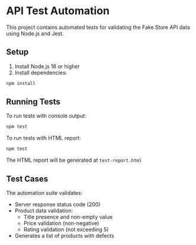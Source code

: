 # API Test Automation

This project contains automated tests for validating the Fake Store API data using Node.js and Jest.

## Setup

1. Install Node.js 16 or higher
2. Install dependencies:
```bash
npm install
```

## Running Tests

To run tests with console output:
```bash
npm test
```

To run tests with HTML report:
```bash
npm test
```
The HTML report will be generated at `test-report.html`

## Test Cases

The automation suite validates:
- Server response status code (200)
- Product data validation:
  - Title presence and non-empty value
  - Price validation (non-negative)
  - Rating validation (not exceeding 5)
- Generates a list of products with defects 